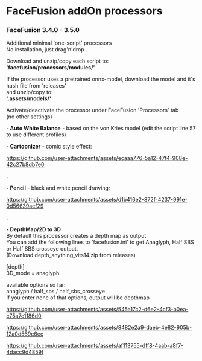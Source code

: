 # FaceFusion addOn processors
### FaceFusion 3.4.0 - 3.5.0  
Additional minimal 'one-script' processors  
No installation, just drag'n'drop  

Download and unzip/copy each script to:  
**'facefusion/processors/modules/'**  

If the processor uses a pretrained onnx-model, download the model and it's hash file from 'releases'  
and unzip/copy to:  
**'.assets/models/'**

Activate/deactivate the processor under FaceFusion 'Processors' tab  
(no other settings)  

**- Auto White Balance** - based on the von Kries model (edit the script line 57 to use different profiles)  

**- Cartoonizer** - comic style effect:

https://github.com/user-attachments/assets/ecaaa776-5a12-47f4-908e-42c27b8db7e0  

.

**- Pencil** - black and white pencil drawing:  

https://github.com/user-attachments/assets/d1b416e2-872f-4237-991e-0d56639aef29  

.

**- DepthMap/2D to 3D**   
By default this processor creates a depth map as output  
You can add the following lines to 'facefusion.ini' to get Anaglyph, Half SBS or Half SBS crosseye output.  
(Download depth_anything_vits14.zip from releases)
 

[depth]  
3D_mode = anaglyph  

available options so far:  
anaglyph / half_sbs / half_sbs_crosseye  
If you enter none of that options, output will be depthmap  

https://github.com/user-attachments/assets/545a17c2-d6e2-4cf3-b0ea-c75a7c1186d0  

https://github.com/user-attachments/assets/8482e2a9-daeb-4e82-905b-12a0d569e6ec

https://github.com/user-attachments/assets/af113755-dff8-4aab-a8f7-4dacc9d4859f










